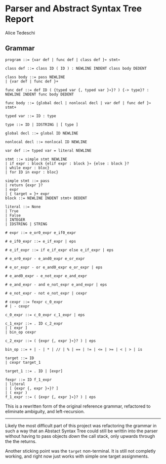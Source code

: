 # Parser and Abstract Syntax Tree Report

Alice Tedeschi

## Grammar
```
program ::= {var def | func def | class def }∗ stmt∗

class def ::= class ID ( ID ) : NEWLINE INDENT class body DEDENT

class body ::= pass NEWLINE
| {var def | func def }+

func def ::= def ID ( {typed var {, typed var }∗}? ) {-> type}? : NEWLINE INDENT func body DEDENT

func body ::= {global decl | nonlocal decl | var def | func def }∗ stmt+

typed var ::= ID : type

type ::= ID | IDSTRING | [ type ]

global decl ::= global ID NEWLINE

nonlocal decl ::= nonlocal ID NEWLINE

var def ::= typed var = literal NEWLINE

stmt ::= simple stmt NEWLINE
| if expr : block {elif expr : block }∗ {else : block }?
| while expr : bloc}
| for ID in expr : bloc}

simple stmt ::= pass
| return {expr }?
| expr
| { target = }+ expr
block ::= NEWLINE INDENT stmt+ DEDENT

literal ::= None
| True
| False
| INTEGER
| IDSTRING | STRING

# expr ::= e_or0_expr e_if0_expr

# e_if0_expr ::= e_if_expr | eps

# e_if_expr ::= if e_if_expr else e_if_expr | eps

# e_or0_expr - e_and0_expr e_or_expr

# e_or_expr - or e_and0_expr e_or_expr | eps

# e_and0_expr - e_not_expr e_and_expr

# e_and_expr - and e_not_expr e_and_expr | eps

# e_not_expr - not e_not_expr | cexpr

# cexpr ::= fexpr c_0_expr
# | - cexpr

c_0_expr ::= c_0_expr c_1_expr | eps

c_1_expr ::= . ID c_2_expr
| [ expr ]
| bin_op cexpr

c_2_expr ::= ( {expr {, expr }∗}? ) | eps

bin_op ::= + | - | * | // | % | == | != | <= | >= | < | > | is

target ::= ID
| cexpr target_1

target_1 ::= . ID | [expr]

fexpr ::= ID f_1_expr
| literal
| [ {expr {, expr }∗}? ]
| ( expr )
f_1_expr ::= ( {expr {, expr }∗}? ) | eps
```

This is a rewritten form of the original reference grammar, refactored to eliminate ambiguity, and left-recursion. 

---

Likely the most difficult part of this project was refactoring the grammar in such a way that an Abstact Syntax Tree could still be writtin into the parser without having to pass objects *down* the call stack, only upwards through the the returns.

Another sticking point was the `target` non-terminal. It is still not completly working, and right now just works with simple one target assignments.



